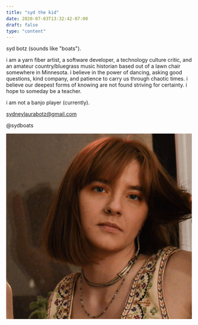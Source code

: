 ```yaml
---
title: "syd the kid"
date: 2020-07-03T13:32:42-07:00
draft: false
type: "content"
---
```


syd botz (sounds like "boats"). 

i am a yarn fiber artist, a software developer, a technology culture critic, and an amateur country/bluegrass music historian based out of a lawn chair
somewhere in Minnesota. i believe in the power of dancing, asking good questions, kind company, and patience to carry us 
through chaotic times. i believe our deepest forms of knowing are not found striving for certainty. i hope to someday 
be a teacher.  

i am not a banjo player (currently).  

sydneylaurabotz@gmail.com

@sydboats

![syd](headshot.jpg)
